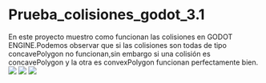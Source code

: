 # Prueba_colisiones_godot_3.1

En este proyecto muestro como funcionan las colisiones en GODOT ENGINE.Podemos observar que si las colisiones son todas de tipo concavePolygon no funcionan,sin embargo si una colisión es concavePolygon y la otra es convexPolygon funcionan perfectamente bien.
<a href='https://drive.google.com/file/d/1QvlA06lV1ZNjz4FN1VfBH-CpjD1AAJZd/view?usp=drive_open&amp;usp=embed_facebook&source=ctrlq.org'><img src='https://lh6.googleusercontent.com/TI939bLXtkJ593L4MB6rFcMf_1PohMlCL_6lYSDlafv5XldtiQJzDgc4m_g=w2400' /></a>
<a href='https://drive.google.com/file/d/1DE7IZIRBXRncqOvRGIb9UKNqjCyNFN63/view?usp=drive_open&amp;usp=embed_facebook&source=ctrlq.org'><img src='https://lh3.googleusercontent.com/q9PLiKItoRtZscS2iba9-IEtvvDzS5AaiePbkkVUjO3ENLz2KKleNtyED20=w2400' /></a>
<a href='https://drive.google.com/file/d/1TOViAz6wmMJYp3nY03d3LceCH15dhzUO/view?usp=drive_open&amp;usp=embed_facebook&source=ctrlq.org'><img src='https://lh6.googleusercontent.com/sopBCN-x-VGiENjARHUqqxN1S9pAanEYokfOj49WS1eX4xX8CgVMAPFt0pg=w2400' /></a>
